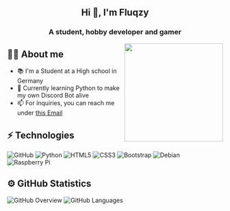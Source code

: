 <h2 align="center">Hi 🏼, I'm Fluqzy</h2>
<h3 align="center">A student, hobby developer and gamer</h3>
<img align='right' src="https://media.giphy.com/media/M9gbBd9nbDrOTu1Mqx/giphy.gif" width="230">

## 👨‍💻 About me
- 📚 I'm a Student at a High school in Germany
- 🌱 Currently learning Python to make my own Discord Bot alive
- 📫 For inquiries, you can reach me under [this Email](mailto:tim@fluqzy.eu)

## ⚡ Technologies

![GitHub](https://img.shields.io/badge/-GitHub-0D1117?style=flat-square&logo=GitHub)
![Python](https://img.shields.io/badge/-Python-FFDA49?style=flat-square&logo=Python)
![HTML5](https://img.shields.io/badge/-HTML5-E34F26?style=flat-square&logo=html5&logoColor=white)
![CSS3](https://img.shields.io/badge/-CSS3-1572B6?style=flat-square&logo=css3)
![Bootstrap](https://img.shields.io/badge/-Bootstrap-563D7C?style=flat-square&logo=bootstrap)
![Debian](https://img.shields.io/badge/-Debian-010127?style=flat-square&logo=Debian)
![Raspberry Pi](https://img.shields.io/badge/-Raspberry%20Pi-C51A4A?style=flat-square&logo=Raspberry-Pi)

## ⚙️ GitHub Statistics
![GitHub Overview](https://raw.githubusercontent.com/Fluqzy/github-stats-transparent/output/generated/overview.svg)
![GitHub Languages](https://raw.githubusercontent.com/Fluqzy/github-stats-transparent/output/generated/languages.svg)
